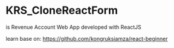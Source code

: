 # KRS_CloneReactForm
is Revenue Account Web App developed with ReactJS


learn base on: https://github.com/kongruksiamza/react-beginner

